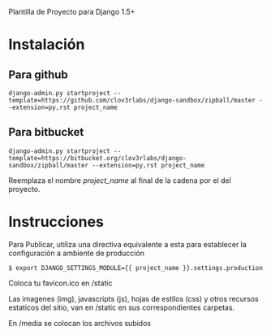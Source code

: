 Plantilla de Proyecto para Django 1.5+

Instalación
===========

Para github
-----------

    django-admin.py startproject --template=https://github.com/clov3rlabs/django-sandbox/zipball/master --extension=py,rst project_name

Para bitbucket
--------------

    django-admin.py startproject --template=https://bitbucket.org/clov3rlabs/django-sandbox/zipball/master --extension=py,rst project_name

Reemplaza el nombre *project_name* al final de la cadena por el del proyecto.

Instrucciones
=============

Para Publicar, utiliza una directiva equivalente a esta para establecer la configuración a ambiente de producción

    $ export DJANGO_SETTINGS_MODULE={{ project_name }}.settings.production

Coloca tu favicon.ico en /static

Las imagenes (img), javascripts (js), hojas de estilos (css) y otros recursos estaticos del sitio, van en /static en sus correspondientes carpetas.

En /media se colocan los archivos subidos
